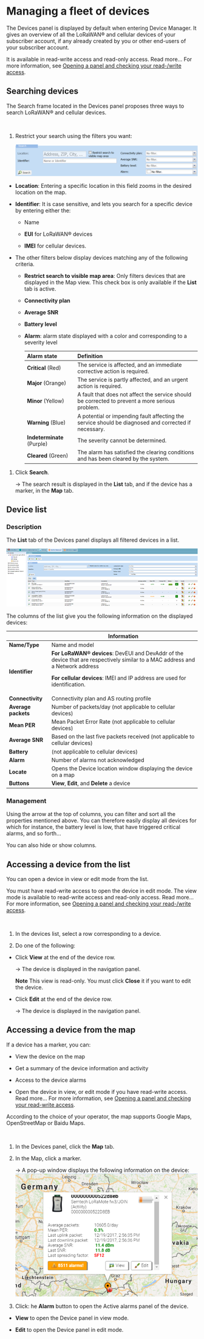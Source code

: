 # Managing a fleet of devices

The Devices panel is displayed by default when entering Device Manager.
It gives an overview of all the LoRaWAN® and cellular devices of your
subscriber account, if any already created by you or other end-users of
your subscriber account.

It is available in read-write access and read-only access. Read more\...
For more information, see [Opening a panel and checking your read-/write
access](use-interface.md#opening-a-panel-and-checking-your-read-write-access).

## Searching devices

The Search frame located in the Devices panel proposes three ways to
search LoRaWAN® and cellular devices.

 

1.  Restrict your search using the filters you want:

    ![](./_images/searching-devices.png)

- **Location**: Entering a specific location in this field zooms in the
  desired location on the map.

- **Identifier**: It is case sensitive, and lets you search for a
  specific device by entering either the:

  - Name

  - **EUI** for LoRaWAN® devices

  - **IMEI** for cellular devices.

- The other filters below display devices matching any of the following
  criteria.

  - **Restrict search to visible map area**: Only filters devices that
    are displayed in the Map view. This check box is only available if
    the **List** tab is active.

  - **Connectivity plan**

  - **Average SNR**

  - **Battery level**

  - **Alarm**: alarm state displayed with a color and corresponding to a
    severity level

    | Alarm state                | Definition                                                                                           |
    |----------------------------|------------------------------------------------------------------------------------------------------|
    | **Critical** (Red)         | The service is affected, and an immediate corrective action is required.                             |
    | **Major** (Orange)         | The service is partly affected, and an urgent action is required.                                    |
    | **Minor** (Yellow)         | A fault that does not affect the service should be corrected to prevent a more serious problem.      |
    | **Warning** (Blue)         | A potential or impending fault affecting the service should be diagnosed and corrected if necessary. |
    | **Indeterminate** (Purple) | The severity cannot be determined.                                                                   |
    | **Cleared** (Green)        | The alarm has satisfied the clearing conditions and has been cleared by the system.                  |

1.  Click **Search**.

    -\> The search result is displayed in the **List** tab, and if the
    device has a marker, in the **Map** tab.

## Device list

### Description

The **List** tab of the Devices panel displays all filtered devices in a
list.

![](./_images/using-the-device-list.png)

The columns of the list give you the following information on the
displayed devices:

<table>
<thead>
<tr>
<th> </th>
<th>Information</th>
</tr>
</thead>
<tbody>
<tr>
<td><strong>Name/Type</strong></td>
<td>Name and model</td>
</tr>
<tr>
<td><strong>Identifier</strong></td>
<td><strong>For LoRaWAN® devices</strong>: DevEUI and DevAddr of the
device that are respectively similar to a MAC address and a Network
address
<p><strong>For cellular devices</strong>: IMEI and IP address are used
for identification.</p></td>
</tr>
<tr>
<td><strong>Connectivity</strong></td>
<td>Connectivity plan and AS routing profile</td>
</tr>
<tr>
<td><strong>Average packets</strong></td>
<td>Number of packets/day (not applicable to cellular devices)</td>
</tr>
<tr>
<td><strong>Mean PER</strong></td>
<td>Mean Packet Error Rate (not applicable to cellular devices)</td>
</tr>
<tr>
<td><strong>Average SNR</strong></td>
<td>Based on the last five packets received (not applicable to cellular
devices)</td>
</tr>
<tr>
<td><strong>Battery</strong></td>
<td>(not applicable to cellular devices)</td>
</tr>
<tr>
<td><strong>Alarm</strong></td>
<td>Number of alarms not acknowledged</td>
</tr>
<tr>
<td><strong>Locate</strong></td>
<td>Opens the Device location window displaying the device on a map</td>
</tr>
<tr>
<td><strong>Buttons</strong></td>
<td><strong>View</strong>, <strong>Edit</strong>, and
<strong>Delete</strong> a device</td>
</tr>
</tbody>
</table>

### Management

Using the arrow at the top of columns, you can filter and sort all the
properties mentioned above. You can therefore easily display all devices
for which for instance, the battery level is low, that have triggered
critical alarms, and so forth...

You can also hide or show columns.

## Accessing a device from the list

You can open a device in view or edit mode from the list.

You must have read-write access to open the device in edit mode. The
view mode is available to read-write access and read-only access. Read
more\... For more information, see [Opening a panel and checking your
read-/write
access](use-interface.md#opening-a-panel-and-checking-your-read-write-access).

 

1.  In the devices list, select a row corresponding to a device.

2.  Do one of the following:

- Click **View** at the end of the device row.

  -\> The device is displayed in the navigation panel.

  **Note** This view is read-only. You must click **Close** it if you want to edit the device.

- Click **Edit** at the end of the device row.

  -\> The device is displayed in the navigation panel.

## Accessing a device from the map

If a device has a marker, you can:

- View the device on the map

- Get a summary of the device information and activity

- Access to the device alarms

- Open the device in view, or edit mode if you have read-write access.
  Read more\... For more information, see [Opening a panel and checking
  your read-write
  access](use-interface.md#opening-a-panel-and-checking-your-read-write-access).

According to the choice of your operator, the map supports Google Maps,
OpenStreetMap or Baidu Maps.

 

1.  In the Devices panel, click the **Map** tab.

2.  In the Map, click a marker.

    -\> A pop-up window displays the following information on the
    device: ![](./_images/viewing-and-opening-a-device.png)

3.  Click: he **Alarm** button to open the Active alarms panel of the device.

- **View** to open the Device panel in view mode.

- **Edit** to open the Device panel in edit mode.
